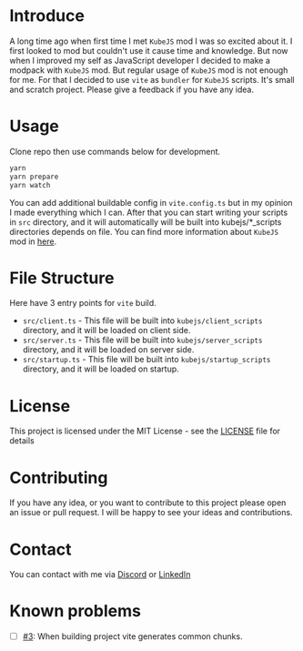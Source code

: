 # Introduce

A long time ago when first time I met `KubeJS` mod I was so excited about it. I first looked to mod but couldn't use it cause time and knowledge. But now when I improved my self as JavaScript developer I decided to make a modpack with `KubeJS` mod. But regular usage of `KubeJS` mod is not enough for me. For that I decided to use `vite` as `bundler` for `KubeJS` scripts. It's small and scratch project. Please give a feedback if you have any idea.

# Usage
Clone repo then use commands below for development.
```bash
yarn
yarn prepare
yarn watch
```

You can add additional buildable config in `vite.config.ts` but in my opinion I made everything which I can. After that you can start writing your scripts in `src` directory, and it will automatically will be built into kubejs/*_scripts directories depends on file. You can find more information about `KubeJS` mod in [here](https://kubejs.latvian.dev/).

# File Structure
Here have 3 entry points for `vite` build.
 - `src/client.ts` - This file will be built into `kubejs/client_scripts` directory, and it will be loaded on client side.
 - `src/server.ts` - This file will be built into `kubejs/server_scripts` directory, and it will be loaded on server side.
 - `src/startup.ts` - This file will be built into `kubejs/startup_scripts` directory, and it will be loaded on startup.

# License
This project is licensed under the MIT License - see the [LICENSE](LICENSE) file for details

# Contributing
If you have any idea, or you want to contribute to this project please open an issue or pull request. I will be happy to see your ideas and contributions.

# Contact
You can contact with me via [Discord](https://discordapp.com/users/673855981473628201) or [LinkedIn](https://www.linkedin.com/in/mdrealiyev)

# Known problems

- [ ] [#3](https://github.com/MDReal32/bundled-kubejs/issues/3): When building project vite generates common chunks.